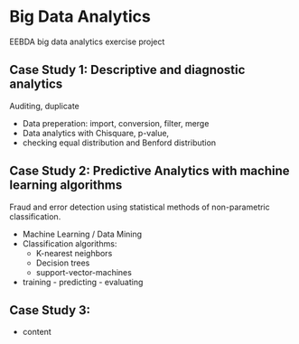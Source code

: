 # Big Data Analytics

EEBDA big data analytics exercise project

## Case Study 1: Descriptive and diagnostic analytics

Auditing, duplicate

* Data preperation: import, conversion, filter, merge
* Data analytics with Chisquare, p-value,
* checking equal distribution and Benford distribution

## Case Study 2: Predictive Analytics with machine learning algorithms

Fraud and error detection using statistical methods of non-parametric classification.

* Machine Learning / Data Mining
* Classification algorithms:
  * K-nearest neighbors
  * Decision trees
  * support-vector-machines
* training - predicting - evaluating

## Case Study 3:

* content
